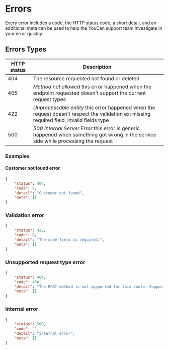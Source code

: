 # Errors
Every error includes a code, the HTTP status code, a short detail, and an additional meta can be used 
to help the YouCan support team investigate in your error quickly.

## Errors Types

| HTTP status | Description                                     | 
| ----------- | ---------------------------------------------- |
| 404         | The resource requested not found or deleted |
| 405         | _Method not allowed_ this error happened when the endpoint requested doesn't support the current request types |
| 422         | _Unprocessable entity_ this error happened when the request doesn't respect the validation ex: missing required field, invalid fields type|
| 500         | _500 Internal Server Error_ this error is generic happened when something got wrong in the service side while processing the request  |


### Examples

#### Customer not found error
```json
{
    "status": 404,
    "code": 0,
    "detail": "Customer not found",
    "meta": []
}
```

### Validation error 
```json
{
    "status": 422,
    "code": 0,
    "detail": "The code field is required.",
    "meta": []
}
```

### Unsupported request type error
```json
{
    "status": 404,
    "code": 404,
    "detail": "The POST method is not supported for this route. Supported methods: GET, HEAD, PUT, DELETE.",
    "meta": []
}
```

### Internal error
```json
{
    "status": 500,
    "code": "",
    "detail": "internal error",
    "meta": []
}
```
